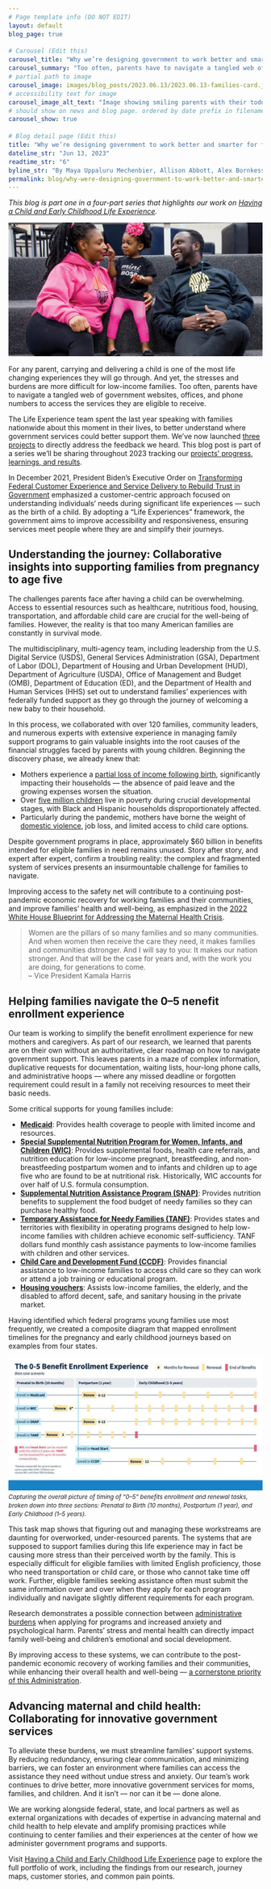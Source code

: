 ```yaml
---
# Page template info (DO NOT EDIT)
layout: default
blog_page: true

# Carousel (Edit this)
carousel_title: "Why we’re designing government to work better and smarter for families"
carousel_summary: "Too often, parents have to navigate a tangled web of government websites, offices, and phone numbers to access the services they are eligible to receive."
# partial path to image
carousel_image: images/blog_posts/2023.06.13/2023.06.13-families-card.jpg
# accessibility text for image
carousel_image_alt_text: "Image showing smiling parents with their toddler"
# should show on news and blog page. ordered by date prefix in filename
carousel_show: true

# Blog detail page (Edit this)
title: "Why we’re designing government to work better and smarter for families"
dateline_str: "Jun 13, 2023"
readtime_str: "6"
byline_str: "By Maya Uppaluru Mechenbier, Allison Abbott, Alex Bornkessel, Alana Buroff, and Phoebe Brauer"
permalink: blog/why-were-designing-government-to-work-better-and-smarter-for-families
---
```


_This blog is part one in a four-part series that highlights our work on [Having a Child and Early Childhood Life Experience](https://www.performance.gov/cx/life-experiences/having-a-child-and-early-childhood-for-low-income-families/)._

![Photograph of a mother and father sitting with their young daughter. The daughter is touching their mother's nose while the father is looking on smiling.](/images/blog_posts/2023.06.13/1_RT16Pg-gTQ_J2UdPws01Qg.jpg)

For any parent, carrying and delivering a child is one of the most life changing experiences they will go through. And
yet, the stresses and burdens are more difficult for low-income families. Too often, parents have to navigate a tangled
web of government websites, offices, and phone numbers to access the services they are eligible to receive.

The Life Experience team spent the last year speaking with families nationwide about this moment in their lives, to
better understand where government services could better support them. We’ve now launched [three projects](https://www.performance.gov/cx/life-experiences/having-a-child-and-early-childhood-for-low-income-families/) to directly address the feedback we heard. This blog post is part of a series we’ll be sharing throughout 2023 tracking our [projects’ progress, learnings, and results](https://www.performance.gov/pma/cx/strategy/2/).

In December 2021, President Biden’s Executive Order on [Transforming Federal Customer Experience and Service Delivery to Rebuild Trust in Government](https://www.whitehouse.gov/briefing-room/presidential-actions/2021/12/13/executive-order-on-transforming-federal-customer-experience-and-service-delivery-to-rebuild-trust-in-government/)
emphasized a customer-centric approach focused on understanding individuals’ needs during significant life experiences — such as the birth of a child. By adopting a “Life Experiences” framework, the government aims to improve accessibility and responsiveness, ensuring services meet people where they are and simplify their journeys.

## Understanding the journey: Collaborative insights into supporting families from pregnancy to age five

The challenges parents face after having a child can be overwhelming. Access to essential resources such as healthcare,
nutritious food, housing, transportation, and affordable child care are crucial for the well-being of families. However, the reality is that too many American families are constantly in survival mode.

The multidisciplinary, multi-agency team, including leadership from the U.S. Digital Service (USDS), General Services
Administration (GSA), Department of Labor (DOL), Department of Housing and Urban Development (HUD), Department of
Agriculture (USDA), Office of Management and Budget (OMB), Department of Education (ED), and the Department of Health
and Human Services (HHS) set out to understand families’ experiences with federally funded support as they go through
the journey of welcoming a new baby to their household.

In this process, we collaborated with over 120 families, community leaders, and numerous experts with extensive
experience in managing family support programs to gain valuable insights into the root causes of the financial struggles faced by parents with young children. Beginning the discovery phase, we already knew that:

- Mothers experience
  a [partial loss of income following birth](https://www.census.gov/library/stories/2020/06/cost-of-motherhood-on-womens-employment-and-earnings.html),
  significantly impacting their households — the absence of paid leave and the growing expenses worsen the situation.
- Over [five million children](https://www.census.gov/library/stories/2022/09/record-drop-in-child-poverty.html) live
  in poverty during crucial developmental stages, with Black and Hispanic households disproportionately affected.
- Particularly during the pandemic, mothers have borne the weight
  of [domestic violence](https://www.sciencedirect.com/science/article/pii/S0735675720303077), job loss, and limited
  access to child care options.

Despite government programs in place, approximately $60 billion in benefits intended for eligible families in need
remains unused. Story after story, and expert after expert, confirm a troubling reality: the complex and fragmented
system of services presents an insurmountable challenge for families to navigate.

Improving access to the safety net will contribute to a continuing post-pandemic economic recovery for working families
and their communities, and improve families’ health and well-being, as emphasized in the [2022 White House Blueprint for Addressing the Maternal Health Crisis](https://www.whitehouse.gov/wp-content/uploads/2022/06/Maternal-Health-Blueprint.pdf).

<blockquote class="pullquote" markdown="1">
  Women are the pillars of so many families and so many communities. And when women then receive the care they need, it makes families and communities dstronger. And I will say to you: It makes our nation stronger. And that will be the case for years and, with the work you are doing, for generations to come.
  <footer>– Vice President Kamala Harris</footer>
</blockquote>

## Helping families navigate the 0–5 nenefit enrollment experience

Our team is working to simplify the benefit enrollment experience for new mothers and caregivers. As part of our
research, we learned that parents are on their own without an authoritative, clear roadmap on how to navigate government support. This leaves parents in a maze of complex information, duplicative requests for documentation, waiting lists, hour-long phone calls, and administrative hoops — where any missed deadline or forgotten requirement could result in a family not receiving resources to meet their basic needs.

Some critical supports for young families include:

- [**Medicaid**](https://www.medicaid.gov/): Provides health coverage to people with limited income and resources.
- [**Special Supplemental Nutrition Program for Women, Infants, and Children (WIC)**](https://www.fns.usda.gov/wic):
  Provides supplemental foods, health care referrals, and nutrition education for low-income pregnant, breastfeeding, and non-breastfeeding postpartum women and to infants and children up to age five who are found to be at nutritional risk. Historically, WIC accounts for over half of U.S. formula consumption.
- [**Supplemental Nutrition Assistance Program (SNAP)**](https://www.fns.usda.gov/snap/supplemental-nutrition-assistance-program): Provides nutrition benefits to supplement the food budget of needy families so they can purchase healthy food.
- [**Temporary Assistance for Needy Families (TANF)**](https://www.acf.hhs.gov/ofa/programs/temporary-assistance-needy-families-tanf): Provides states and territories with flexibility in operating programs designed to help low-income families with children achieve economic self-sufficiency. TANF dollars fund monthly cash assistance payments to low-income families with children and other services.
- [**Child Care and Development Fund (CCDF)**](https://www.acf.hhs.gov/occ): Provides financial assistance to low-income families to access child care so they can work or attend a job training or educational program.
- [**Housing vouchers**](https://www.hud.gov/topics/housing_choice_voucher_program_section_8): Assists low-income
  families, the elderly, and the disabled to afford decent, safe, and sanitary housing in the private market.

Having identified which federal programs young families use most frequently, we created a composite diagram that mapped
enrollment timelines for the pregnancy and early childhood journeys based on examples from four states.

![An image of a task map that captures the overall timing of the “0–5” benefits enrollment and renewal experience. Tasks are broken down into three sections: Prenatal to Birth (10 months), Postpartum (1 year), and Early Childhood (1–5 years).](/images/blog_posts/2023.06.13/1_A0kl-uERtImLQ2Y-FpAWxQ.jpg)
<small>_Capturing the overall picture of timing of “0–5” benefits enrollment and renewal tasks, broken down into three
sections: Prenatal to Birth (10 months), Postpartum (1 year), and Early Childhood (1–5 years)._</small>

This task map shows that figuring out and managing these workstreams are daunting for overworked, under-resourced
parents. The systems that are supposed to support families during this life experience may in fact be causing more
stress than their perceived worth by the family. This is especially difficult for eligible families with limited English proficiency, those who need transportation or child care, or those who cannot take time off work. Further, eligible families seeking assistance often must submit the same information over and over when they apply for each program individually and navigate slightly different requirements for each program.

Research demonstrates a possible connection between [administrative burdens](https://www.healthaffairs.org/do/10.1377/hpb20200904.405159/) when applying for programs and increased anxiety and psychological harm. Parents’ stress and mental health can directly impact family well-being and children’s emotional and social development.

By improving access to these systems, we can contribute to the post-pandemic economic recovery of working families and
their communities, while enhancing their overall health and well-being — [a cornerstone priority of this Administration](https://www.whitehouse.gov/wp-content/uploads/2022/06/Maternal-Health-Blueprint.pdf).

## Advancing maternal and child health: Collaborating for innovative government services

To alleviate these burdens, we must streamline families’ support systems. By reducing redundancy, ensuring clear
communication, and minimizing barriers, we can foster an environment where families can access the assistance they need
without undue stress and anxiety. Our team’s work continues to drive better, more innovative government services for
moms, families, and children. And it isn’t — nor can it be — done alone.

We are working alongside federal, state, and local partners as well as external organizations with decades of expertise
in advancing maternal and child health to help elevate and amplify promising practices while continuing to center
families and their experiences at the center of how we administer government programs and supports.

Visit [Having a Child and Early Childhood Life Experience](https://www.performance.gov/cx/life-experiences/having-a-child-and-early-childhood-for-low-income-families/)
page to explore the full portfolio of work, including the findings from our research, journey maps, customer stories,
and common pain points.
